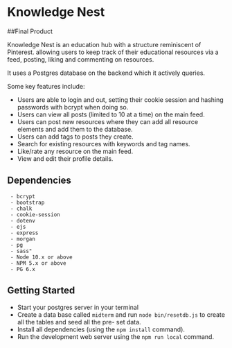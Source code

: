 Knowledge Nest
=========

##Final Product

Knowledge Nest is an education hub with a structure reminiscent of Pinterest. allowing users to keep track of their educational resources via a feed, posting, liking and commenting on resources. 

It uses a Postgres database on the backend which it actively queries.

Some key features include:

- Users are able to login and out, setting their cookie session and hashing passwords with bcrypt when doing so.
- Users can view all posts (limited to 10 at a time) on the main feed.
- Users can post new resources where they can add all resource elements and add them to the database.
- Users can add tags to posts they create.
- Search for existing resources with keywords and tag names.
- Like/rate any resource on the main feed.
- View and edit their profile details.

## Dependencies

     - bcrypt
     - bootstrap
     - chalk
     - cookie-session
     - dotenv
     - ejs
     - express
     - morgan
     - pg
     - sass"
     - Node 10.x or above
     - NPM 5.x or above
     - PG 6.x


## Getting Started

- Start your postgres server in your terminal
- Create a data base called ```midterm``` and run ```node bin/resetdb.js``` to create all the tables and seed all the pre-   set data.
- Install all dependencies (using the ```npm install``` command).
- Run the development web server using the ```npm run local``` command.

